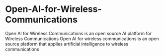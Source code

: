 # Open-AI-for-Wireless-Communications
Open AI for Wireless Communications is an open source AI platform for Wireless Communications
Open AI for wireless communications is an open source platform that applies artificial intelligence to wireless communications
